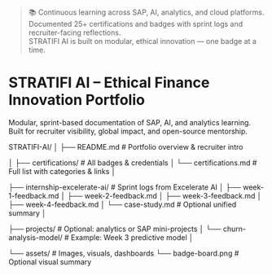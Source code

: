 > 📚 Continuous learning across SAP, AI, analytics, and cloud platforms.  
> Documented 25+ certifications and badges with sprint logs and recruiter-facing reflections.  
> STRATIFI AI is built on modular, ethical innovation — one badge at a time.
> 
# STRATIFI AI – Ethical Finance Innovation Portfolio
Modular, sprint-based documentation of SAP, AI, and analytics learning.  
Built for recruiter visibility, global impact, and open-source mentorship.

STRATIFI-AI/
│
├── README.md                        # Portfolio overview & recruiter intro

│
├── certifications/                 # All badges & credentials
│   └── certifications.md           # Full list with categories & links
│

├── internship-excelerate-ai/      # Sprint logs from Excelerate AI
│   ├── week-1-feedback.md
│   ├── week-2-feedback.md
│   ├── week-3-feedback.md
│   ├── week-4-feedback.md
│   └── case-study.md               # Optional unified summary
│

├── projects/                       # Optional: analytics or SAP mini-projects
│   └── churn-analysis-model/      # Example: Week 3 predictive model
│

└── assets/                         # Images, visuals, dashboards
    └── badge-board.png            # Optional visual summary
